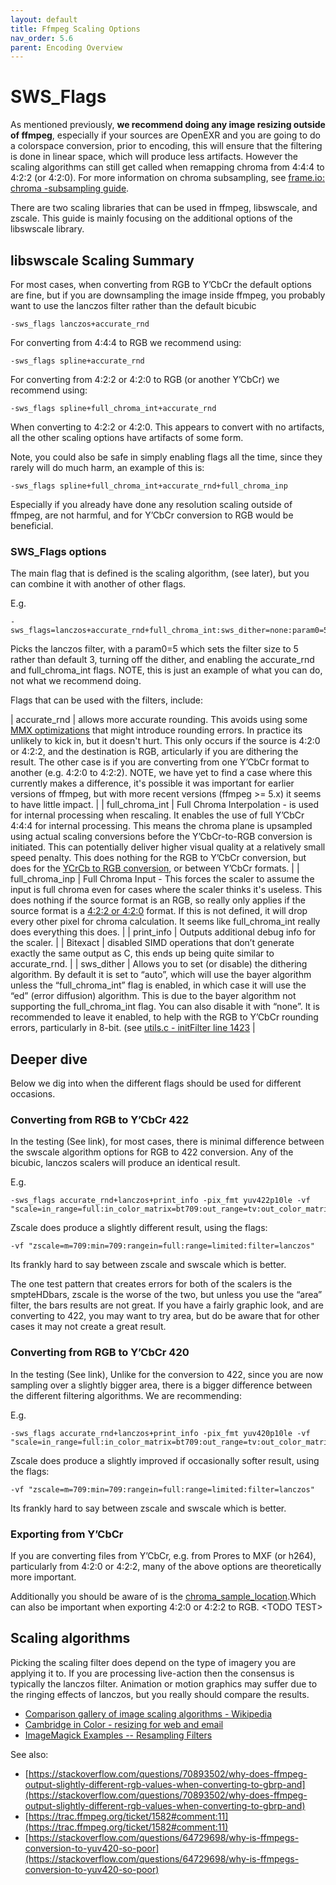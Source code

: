 ```yaml
---
layout: default
title: Ffmpeg Scaling Options
nav_order: 5.6
parent: Encoding Overview
---
```


# SWS_Flags

As mentioned previously, **we recommend doing any image resizing outside of ffmpeg**, especially if your sources are OpenEXR and you are going to do a colorspace conversion, prior to encoding, this will ensure that the filtering is done in linear space, which will produce less artifacts. However the scaling algorithms can still get called when remapping chroma from 4:4:4 to 4:2:2 (or 4:2:0). For more information on chroma subsampling, see [frame.io: chroma -subsampling guide]([https://workflow.frame.io/guide/chroma-subsampling](https://workflow.frame.io/guide/chroma-subsampling)). 

There are two scaling libraries that can be used in ffmpeg, libswscale, and zscale. This guide is mainly focusing on the additional options of the libswscale library.


## libswscale Scaling Summary

For most cases, when converting from RGB to Y’CbCr the default options are fine, but if you are downsampling the image inside ffmpeg, you probably want to use the lanczos filter rather than the default bicubic


```
-sws_flags lanczos+accurate_rnd
```


For converting from 4:4:4 to RGB we recommend using:


```
-sws_flags spline+accurate_rnd
```


For converting from 4:2:2 or 4:2:0 to RGB (or another Y’CbCr) we recommend using:


```
-sws_flags spline+full_chroma_int+accurate_rnd
```


When converting to 4:2:2 or 4:2:0. This appears to convert with no artifacts, all the other scaling options have artifacts of some form.

Note, you could also be safe in simply enabling flags all the time, since they rarely will do much harm, an example of this is:


```
-sws_flags spline+full_chroma_int+accurate_rnd+full_chroma_inp
```


Especially if you already have done any resolution scaling outside of ffmpeg, are not harmful, and for Y’CbCr conversion to RGB would be beneficial.


### SWS_Flags options

The main flag that is defined is the scaling algorithm, (see later), but you can combine it with another of other flags.

E.g.


```
-sws_flags=lanczos+accurate_rnd+full_chroma_int:sws_dither=none:param0=5
```


Picks the lanczos filter, with a param0=5 which sets the filter size to 5 rather than default 3, turning off the dither, and enabling the accurate_rnd and full_chroma_int flags. NOTE, this is just an example of what you can do, not what we recommend doing.

Flags that can be used with the filters, include:


| accurate_rnd | allows more accurate rounding. This avoids using some [MMX optimizations](https://stackoverflow.com/questions/70893502/why-does-ffmpeg-output-slightly-different-rgb-values-when-converting-to-gbrp-and)  that might introduce rounding errors. In practice its unlikely to kick in, but it doesn't hurt. This only occurs if the source is 4:2:0 or 4:2:2, and the destination is RGB, articularly if you are dithering the result. The other case is if you are converting from one Y’CbCr format to another (e.g. 4:2:0 to 4:2:2). NOTE, we have yet to find a case where this currently makes a difference, it's possible it was important for earlier versions of ffmpeg, but with more recent versions (ffmpeg >= 5.x) it seems to have little impact. |
| full_chroma_int | Full Chroma Interpolation - is used for internal processing when rescaling. It enables the use of full Y’CbCr 4:4:4 for internal processing. This means the chroma plane is upsampled using actual scaling conversions before the Y’CbCr-to-RGB conversion is initiated. This can potentially deliver higher visual quality at a relatively small speed penalty. This does nothing for the RGB to Y’CbCr conversion, but does for the [YCrCb to RGB conversion](https://github.com/FFmpeg/FFmpeg/blob/08e97dae205d10806a0360bfc62f654d629dda93/libswscale/output.c#L2847), or between Y’CbCr formats. |
| full_chroma_inp | Full Chroma Input - This forces the scaler to assume the input is full chroma even for cases where the scaler thinks it's useless. This does nothing if the source format is an RGB, so really only applies if the source format is a [4:2:2 or 4:2:0](https://github.com/FFmpeg/FFmpeg/blob/08e97dae205d10806a0360bfc62f654d629dda93/libswscale/utils.c#L1493) format. If this is not defined, it will drop every other pixel for chroma calculation. It seems like full_chroma_int really does everything this does. |
| print_info | Outputs additional debug info for the scaler. |
| Bitexact | disabled SIMD operations that don’t generate exactly the same output as C, this ends up being quite similar to accurate_rnd. |
| sws_dither | Allows you to set (or disable) the dithering algorithm. By default it is set to “auto”, which will use the bayer algorithm unless the “full_chroma_int” flag is enabled, in which case it will use the “ed” (error diffusion) algorithm. This is due to the bayer algorithm not supporting the full_chroma_int flag. You can also disable it with “none”. It is recommended to leave it enabled, to help with the RGB to Y’CbCr rounding errors, particularly in 8-bit. (see [utils.c - initFilter line 1423](https://github.com/FFmpeg/FFmpeg/blob/a87a52ed0b561dc231e707ee94299561631085ee/libswscale/utils.c#L1423) |


## Deeper dive

Below we dig into when the different flags should be used for different occasions.


### Converting from RGB to Y’CbCr 422

In the testing (See link), for most cases, there is minimal difference between the swscale algorithm options for RGB to 422 conversion. Any of the bicubic, lanczos scalers will produce an identical result.

E.g.

```
-sws_flags accurate_rnd+lanczos+print_info -pix_fmt yuv422p10le -vf "scale=in_range=full:in_color_matrix=bt709:out_range=tv:out_color_matrix=bt709"
```

Zscale does produce a slightly different result, using the flags:

```
-vf "zscale=m=709:min=709:rangein=full:range=limited:filter=lanczos"
```

Its frankly hard to say between zscale and swscale which is better.

The one test pattern that creates errors for both of the scalers is the smpteHDbars, zscale is the worse of the two, but unless you use the “area” filter, the bars results are not great. If you have a fairly graphic look, and are converting to 422, you may want to try area, but do be aware that for other cases it may not create a great result.


### Converting from RGB to Y’CbCr 420

In the testing (See link), Unlike for the conversion to 422, since you are now sampling over a slightly bigger area, there is a bigger difference between the different filtering algorithms. We are recommending:

E.g.

```
-sws_flags accurate_rnd+lanczos+print_info -pix_fmt yuv420p10le -vf "scale=in_range=full:in_color_matrix=bt709:out_range=tv:out_color_matrix=bt709"
```

Zscale does produce a slightly improved if occasionally softer result, using the flags:

```
-vf "zscale=m=709:min=709:rangein=full:range=limited:filter=lanczos"
```

Its frankly hard to say between zscale and swscale which is better.


### Exporting from Y’CbCr

If you are converting files from Y’CbCr, e.g. from Prores to MXF (or h264), particularly from 4:2:0 or 4:2:2, many of the above options are theoretically more important.

Additionally you should be aware of is the [chroma_sample_location](http://trac.ffmpeg.org/wiki/Scaling#Chromasamplelocation).Which can also be important when exporting 4:2:0 or 4:2:2 to RGB. &lt;TODO TEST>


## Scaling algorithms

Picking the scaling filter does depend on the type of imagery you are applying it to. If you are processing live-action then the consensus is typically the lanczos filter. Animation or motion graphics may suffer due to the ringing effects of lanczos, but you really should compare the results. 

 * [Comparison gallery of image scaling algorithms - Wikipedia](https://en.wikipedia.org/wiki/Comparison_gallery_of_image_scaling_algorithms)
 * [Cambridge in Color - resizing for web and email](https://www.cambridgeincolour.com/tutorials/image-resize-for-web.htm)
 * [ImageMagick Examples -- Resampling Filters](https://www.imagemagick.org/Usage/filter)

See also:

 * [https://stackoverflow.com/questions/70893502/why-does-ffmpeg-output-slightly-different-rgb-values-when-converting-to-gbrp-and](https://stackoverflow.com/questions/70893502/why-does-ffmpeg-output-slightly-different-rgb-values-when-converting-to-gbrp-and)
 * [https://trac.ffmpeg.org/ticket/1582#comment:11](https://trac.ffmpeg.org/ticket/1582#comment:11)
 * [https://stackoverflow.com/questions/64729698/why-is-ffmpegs-conversion-to-yuv420-so-poor](https://stackoverflow.com/questions/64729698/why-is-ffmpegs-conversion-to-yuv420-so-poor)


